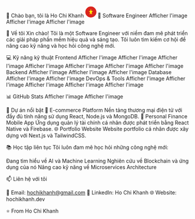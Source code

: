 👋 Chào bạn, tôi là Ho Chi Khanh <img src="https://raw.githubusercontent.com/hampusborgos/country-flags/main/svg/vn.svg" width="30" height="30" style="border-radius:50%;" />
💼 Software Engineer
Afficher l'image
Afficher l'image
Afficher l'image

🚀 Về tôi
Xin chào! Tôi là một Software Engineer với niềm đam mê phát triển các giải pháp phần mềm hiệu quả và sáng tạo. Tôi luôn tìm kiếm cơ hội để nâng cao kỹ năng và học hỏi công nghệ mới.

💻 Kỹ năng kỹ thuật
Frontend
Afficher l'image
Afficher l'image
Afficher l'image
Afficher l'image
Afficher l'image
Afficher l'image
Afficher l'image
Backend
Afficher l'image
Afficher l'image
Afficher l'image
Database
Afficher l'image
Afficher l'image
DevOps & Tools
Afficher l'image
Afficher l'image
Afficher l'image
Afficher l'image
Afficher l'image

📊 GitHub Stats
Afficher l'image
Afficher l'image

🌟 Dự án nổi bật
🛒 E-commerce Platform
Nền tảng thương mại điện tử với đầy đủ tính năng sử dụng React, Node.js và MongoDB.
📱 Personal Finance Mobile App
Ứng dụng quản lý tài chính cá nhân được phát triển bằng React Native và Firebase.
🌐 Portfolio Website
Website portfolio cá nhân được xây dựng với Next.js và TailwindCSS.

📚 Học tập liên tục
Tôi luôn đam mê học hỏi những công nghệ mới:

Đang tìm hiểu về AI và Machine Learning
Nghiên cứu về Blockchain và ứng dụng của nó
Nâng cao kỹ năng về Microservices Architecture


📫 Liên hệ với tôi

📧 Email: hochikhanh@gmail.com
🔗 LinkedIn: Ho Chi Khanh
🌐 Website: hochikhanh.dev


⭐️ From Ho Chi Khanh

